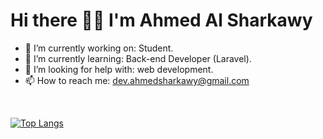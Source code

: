 # Hi there 👋🏻 I'm Ahmed Al Sharkawy


- 🔭 I’m currently working on: Student.
- 🌱 I’m currently learning: Back-end Developer (Laravel).
- 🤔 I’m looking for help with: web development.
- 📫 How to reach me: dev.ahmedsharkawy@gmail.com

</br>

[![Top Langs](https://github-readme-stats.vercel.app/api/top-langs/?username=Ahmed-Sharkawy&layout=compact&text_color=daf7dc&bg_color=151515)](https://github.com/Ahmed-Sharkawy/github-readme-stats)
